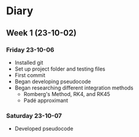 # Diary #

## Week 1 (23-10-02)
### Friday 23-10-06 ###

- Installed git
- Set up project folder and testing files
- First commit
- Began developing pseudocode
- Began researching different integration methods
    - Romberg's Method, RK4, and RK45
    - Padé approximant

### Saturday 23-10-07 ###

- Developed pseudocode